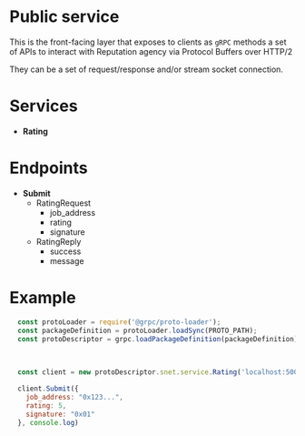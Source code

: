# Public service

This is the front-facing layer that exposes to clients as `gRPC` methods a set of APIs to interact with Reputation agency via Protocol Buffers over HTTP/2

They can be a set of request/response and/or stream socket connection.

# Services

* **Rating**


# Endpoints

* **Submit**
  * RatingRequest 
    * job_address
    * rating
    * signature
  * RatingReply
    * success
    * message


# Example

```js
  const protoLoader = require('@grpc/proto-loader');
  const packageDefinition = protoLoader.loadSync(PROTO_PATH);
  const protoDescriptor = grpc.loadPackageDefinition(packageDefinition);

  
  
  const client = new protoDescriptor.snet.service.Rating('localhost:50051', grpc.credentials.createInsecure());

  client.Submit({
    job_address: "0x123...", 
    rating: 5, 
    signature: "0x01"
  }, console.log)
```